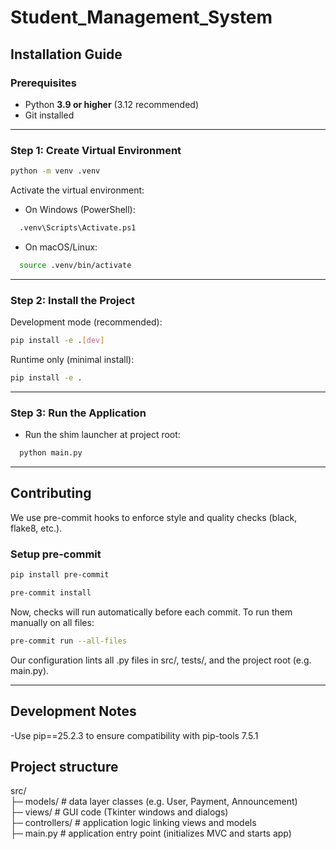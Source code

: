 # Student_Management_System

## Installation Guide

### Prerequisites

- Python **3.9 or higher** (3.12 recommended)
- Git installed

---

### Step 1: Create Virtual Environment

```bash
python -m venv .venv
```

Activate the virtual environment:

- On Windows (PowerShell):

```bash
  .venv\Scripts\Activate.ps1
```

- On macOS/Linux:

```bash
  source .venv/bin/activate
```

---

### Step 2: Install the Project

Development mode (recommended):

```bash
pip install -e .[dev]
```

Runtime only (minimal install):

```bash
pip install -e .
```

---

### Step 3: Run the Application

- Run the shim launcher at project root:

```bash
  python main.py
```

---

## Contributing

We use pre-commit hooks to enforce style and quality checks (black, flake8, etc.).

### Setup pre-commit

```bash
pip install pre-commit
```

```bash
pre-commit install
```

Now, checks will run automatically before each commit.
To run them manually on all files:

```bash
pre-commit run --all-files
```

Our configuration lints all .py files in src/, tests/, and the project root (e.g. main.py).

---

## Development Notes

-Use pip==25.2.3 to ensure compatibility with pip-tools 7.5.1

## Project structure

src/  
├─ models/        # data layer classes (e.g. User, Payment, Announcement)  
├─ views/         # GUI code (Tkinter windows and dialogs)  
├─ controllers/   # application logic linking views and models  
├─ main.py        # application entry point (initializes MVC and starts app)  
